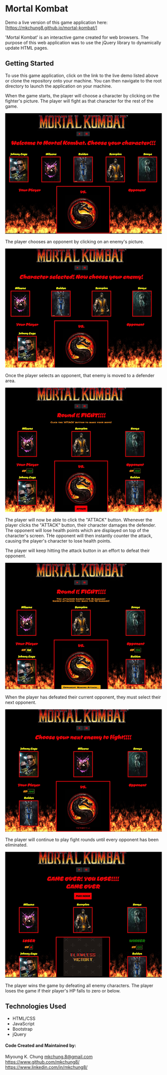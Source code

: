 # Mortal Kombat 

Demo a live version of this game application here: [https://mkchung8.github.io/mortal-kombat/]

'Mortal Kombat' is an interactive game created for web browsers. The purpose of this web application was to use the jQuery library to dynamically update HTML pages. 

## Getting Started 

To use this game application, click on the link to the live demo listed above or clone the repository onto your machine. You can then navigate to the root directory to launch the application on your machine. 

When the game starts, the player will choose a character by clicking on the fighter's picture. The player will fight as that character for the rest of the game.

<img src = "./assets/images/mk1.jpeg">

The player chooses an opponent by clicking on an enemy's picture. 

<img src = "./assets/images/mk2.jpeg">

Once the player selects an opponent, that enemy is moved to a defender area. 

<img src = "./assets/images/mk3.jpeg">

The player will now be able to click the "ATTACK" button. Whenever the player clicks the "ATTACK" button, their character damages the defender. The opponent will lose health points which are displayed on top of the character's screen. THe opponent will then instantly counter the attack, causing the player's character to lose health points. 

The player will keep hitting the attack button in an effort to defeat their opponent. 

<img src ="./assets/images/mk4.jpeg">

When the player has defeated their current opponent, they must select their next opponent. 

<img src = "./assets/images/mknext.jpeg">

The player will continue to play fight rounds until every opponent has been eliminated. 

<img src ="./assets/images/mk5.jpeg">

The player wins the game by defeating all enemy characters. The player loses the game if their player's HP falls to zero or below. 

## Technologies Used 
* HTML/CSS
* JavaScript
* Bootstrap 
* jQuery

#### Code Created and Maintained by: 
Miyoung K. Chung 
mkchung.8@gmail.com
https://www.github.com/mkchung8/
https://www.linkedin.com/in/mkchung8/
